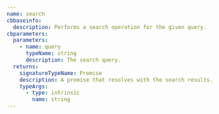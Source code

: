 ```yaml
---
name: search
cbbaseinfo:
  description: Performs a search operation for the given query.
cbparameters:
  parameters:
    - name: query
      typeName: string
      description: The search query.
  returns:
    signatureTypeName: Promise
    description: A promise that resolves with the search results.
    typeArgs:
      - type: intrinsic
        name: string
---
```

<CBBaseInfo/> 
 <CBParameters/>